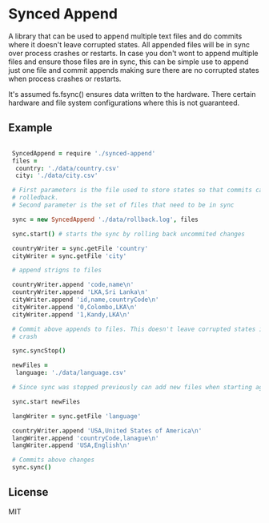 # Synced Append

A library that can be used to append multiple text files and do commits where it doesn't leave
corrupted states. All appended files will be in sync over process crashes or restarts. In case
you don't wont to append multiple files and ensure those files are in sync, this can be simple
use to append just one file and commit appends making sure there are no corrupted states when
process crashes or restarts.

It's assumed fs.fsync() ensures data written to the hardware. There certain hardware and file
system configurations where this is not guaranteed.

## Example

```coffeescript

 SyncedAppend = require './synced-append'
 files =
  country: './data/country.csv'
  city: './data/city.csv'

 # First parameters is the file used to store states so that commits can be
 # rolledback.
 # Second parameter is the set of files that need to be in sync

 sync = new SyncedAppend './data/rollback.log', files

 sync.start() # starts the sync by rolling back uncommited changes

 countryWriter = sync.getFile 'country'
 cityWriter = sync.getFile 'city'

 # append strigns to files

 countryWriter.append 'code,name\n'
 countryWriter.append 'LKA,Sri Lanka\n'
 cityWriter.append 'id,name,countryCode\n'
 cityWriter.append '0,Colombo,LKA\n'
 cityWriter.append '1,Kandy,LKA\n'

 # Commit above appends to files. This doesn't leave corrupted states in case of
 # crash

 sync.syncStop()

 newFiles =
  language: './data/language.csv'

 # Since sync was stopped previously can add new files when starting again

 sync.start newFiles

 langWriter = sync.getFile 'language'

 countryWriter.append 'USA,United States of America\n'
 langWriter.append 'countryCode,lanague\n'
 langWriter.append 'USA,English\n'

 # Commits above changes
 sync.sync()

```

## License

MIT
